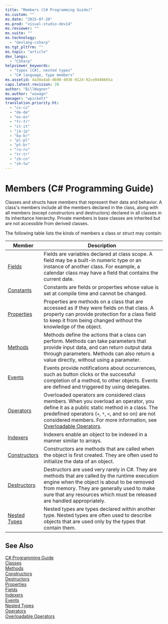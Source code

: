 ```yaml
---
title: "Members (C# Programming Guide)"
ms.custom: ""
ms.date: "2015-07-20"
ms.prod: "visual-studio-dev14"
ms.reviewer: ""
ms.suite: ""
ms.technology: 
  - "devlang-csharp"
ms.tgt_pltfrm: ""
ms.topic: "article"
dev_langs: 
  - "CSharp"
helpviewer_keywords: 
  - "types [C#], nested types"
  - "C# language, type members"
ms.assetid: 4a30a4ab-d690-4936-9124-92ce9448665a
caps.latest.revision: 20
author: "BillWagner"
ms.author: "wiwagn"
manager: "wpickett"
translation.priority.ht: 
  - "cs-cz"
  - "de-de"
  - "es-es"
  - "fr-fr"
  - "it-it"
  - "ja-jp"
  - "ko-kr"
  - "pl-pl"
  - "pt-br"
  - "ru-ru"
  - "tr-tr"
  - "zh-cn"
  - "zh-tw"
---
```

# Members (C# Programming Guide)
Classes and structs have members that represent their data and behavior. A class's members include all the members declared in the class, along with all members (except constructors and destructors) declared in all classes in its inheritance hierarchy. Private members in base classes are inherited but are not accessible from derived classes.  
  
 The following table lists the kinds of members a class or struct may contain:  
  
|Member|Description|  
|------------|-----------------|  
|[Fields](../../../csharp\programming-guide\classes-and-structs/fields.md)|Fields are variables declared at class scope. A field may be a built-in numeric type or an instance of another class. For example, a calendar class may have a field that contains the current date.|  
|[Constants](../../../csharp\programming-guide\classes-and-structs/constants.md)|Constants are fields or properties whose value is set at compile time and cannot be changed.|  
|[Properties](../../../csharp\programming-guide\classes-and-structs/properties.md)|Properties are methods on a class that are accessed as if they were fields on that class. A property can provide protection for a class field to keep it from being changed without the knowledge of the object.|  
|[Methods](../../../csharp\programming-guide\classes-and-structs/methods.md)|Methods define the actions that a class can perform. Methods can take parameters that provide input data, and can return output data through parameters. Methods can also return a value directly, without using a parameter.|  
|[Events](../../../csharp\programming-guide\events/index.md)|Events provide notifications about occurrences, such as button clicks or the successful completion of a method, to other objects. Events are defined and triggered by using delegates.|  
|[Operators](../../../csharp\programming-guide\statements-expressions-operators/operators.md)|Overloaded operators are considered class members. When you overload an operator, you define it as a public static method in a class. The predefined operators (`+`, `*`, `<`, and so on) are not considered members. For more information, see [Overloadable Operators](../../../csharp\programming-guide\statements-expressions-operators/overloadable-operators.md).|  
|[Indexers](../../../csharp\programming-guide\indexers/index.md)|Indexers enable an object to be indexed in a manner similar to arrays.|  
|[Constructors](../../../csharp\programming-guide\classes-and-structs/constructors.md)|Constructors are methods that are called when the object is first created. They are often used to initialize the data of an object.|  
|[Destructors](../../../csharp\programming-guide\classes-and-structs/destructors.md)|Destructors are used very rarely in C#. They are methods that are called by the runtime execution engine when the object is about to be removed from memory. They are generally used to make sure that any resources which must be released are handled appropriately.|  
|[Nested Types](../../../csharp\programming-guide\classes-and-structs/nested-types.md)|Nested types are types declared within another type. Nested types are often used to describe objects that are used only by the types that contain them.|  
  
## See Also  
 [C# Programming Guide](../../../csharp\programming-guide/index.md)   
 [Classes](../../../csharp\programming-guide\classes-and-structs/classes.md)   
 [Methods](../../../csharp\programming-guide\classes-and-structs/methods.md)   
 [Constructors](../../../csharp\programming-guide\classes-and-structs/constructors.md)   
 [Destructors](../../../csharp\programming-guide\classes-and-structs/destructors.md)   
 [Properties](../../../csharp\programming-guide\classes-and-structs/properties.md)   
 [Fields](../../../csharp\programming-guide\classes-and-structs/fields.md)   
 [Indexers](../../../csharp\programming-guide\indexers/index.md)   
 [Events](../../../csharp\programming-guide\events/index.md)   
 [Nested Types](../../../csharp\programming-guide\classes-and-structs/nested-types.md)   
 [Operators](../../../csharp\programming-guide\statements-expressions-operators/operators.md)   
 [Overloadable Operators](../../../csharp\programming-guide\statements-expressions-operators/overloadable-operators.md)